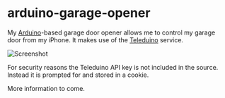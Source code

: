 arduino-garage-opener
=====================

My [Arduino](http://www.arduino.cc/)-based garage door opener allows me to control my garage door from my iPhone.  It makes use of the [Teleduino](http://www.teleduino.org/) service.  

![Screenshot](https://github.com/downloads/mhazelwood/arduino-garage-opener/iPhoneScreenshot.png)

For security reasons the Teleduino API key is not included in the source.  Instead it is prompted for and stored in a cookie. 

More information to come.
